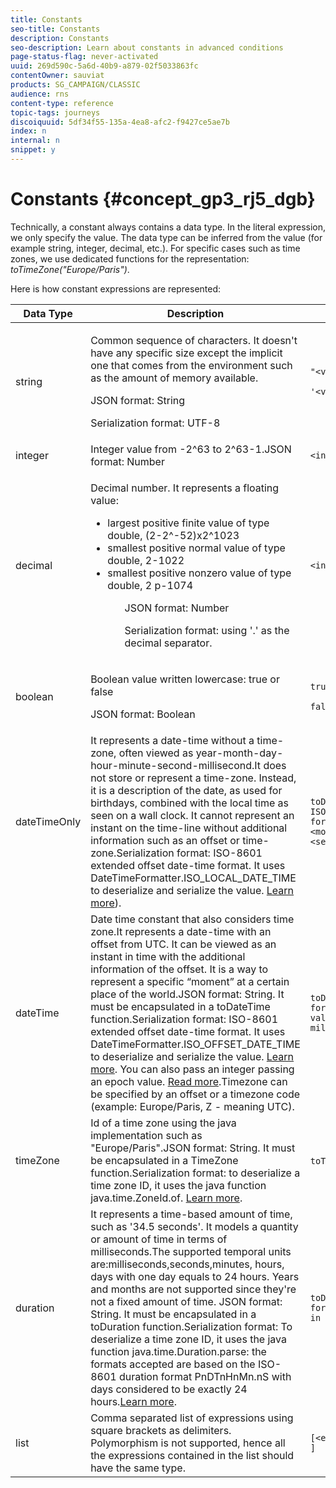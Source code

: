 ```yaml
---
title: Constants
seo-title: Constants
description: Constants
seo-description: Learn about constants in advanced conditions
page-status-flag: never-activated
uuid: 269d590c-5a6d-40b9-a879-02f5033863fc
contentOwner: sauviat
products: SG_CAMPAIGN/CLASSIC
audience: rns
content-type: reference
topic-tags: journeys
discoiquuid: 5df34f55-135a-4ea8-afc2-f9427ce5ae7b
index: n
internal: n
snippet: y
---
```


# Constants {#concept_gp3_rj5_dgb}

Technically, a constant always contains a data type. In the literal expression, we only specify the value. The data type can be inferred from the value (for example string, integer, decimal, etc.). For specific cases such as time zones, we use dedicated functions for the representation: _toTimeZone("Europe/Paris")_.

Here is how constant expressions are represented:

|Data Type|Description|Literal Representation|Example|
|--- |--- |--- |--- |
|string|<p>Common sequence of characters. It doesn't have any specific size except the implicit one that comes from the environment such as the amount of memory available.</p><p>JSON format: String</p><p>Serialization format: UTF-8</p>|<p>`"<value>"`</p><p>`'<value>'`</p>|<p>`"hello world"`</p><p> `'hello world'`</p>|
|integer|Integer value from -2^63 to 2^63-1.JSON format: Number|`<integer value>`|42|
|decimal|<p>Decimal number. It represents a floating value:</p><ul><li>largest positive finite value of type double, (2-2^-52)x2^1023</li><li>smallest positive normal value of type double, 2-1022</li><li>smallest positive nonzero value of type double, 2 p-1074</li><ul><p>JSON format: Number</p><p>Serialization format: using '.' as the decimal separator.</p>|`<integer value>.<integer value>`|`3.14`|
|boolean|<p>Boolean value written lowercase: true or false</p><p>JSON format: Boolean</p>|<p>`true`</p><p> `false`</p>|`true`|
|dateTimeOnly|It represents a date-time without a time-zone, often viewed as year-month-day-hour-minute-second-millisecond.It does not store or represent a time-zone. Instead, it is a description of the date, as used for birthdays, combined with the local time as seen on a wall clock. It cannot represent an instant on the time-line without additional information such as an offset or time-zone.Serialization format: ISO-8601 extended offset date-time format. It uses DateTimeFormatter.ISO_LOCAL_DATE_TIME to deserialize and serialize the value. [Learn more](https://docs.oracle.com/javase/8/docs/api/java/time/format/DateTimeFormatter.html#ISO_LOCAL_DATE_TIME)).|`toDateTimeOnly("<dateTimeOnly in ISO-8601 format>")``toDateTimeOnly(<year>, <month>, <day>, <hour>, <minute>, <second>)`|`toDateTimeOnly("1977-04-22T06:00:00")``toDateTimeOnly(1977, 4, 22, 6, 0, 0")`Examples of serialized dateTimeOnly:`2011-12-03T15:15:30``2011-12-03T15:15:30.123`|
|dateTime|Date time constant that also considers time zone.It represents a date-time with an offset from UTC. It can be viewed as an instant in time with the additional information of the offset. It is a way to represent a specific “moment” at a certain place of the world.JSON format: String. It must be encapsulated in a toDateTime function.Serialization format: ISO-8601 extended offset date-time format. It uses DateTimeFormatter.ISO_OFFSET_DATE_TIME to deserialize and serialize the value. [Learn more](https://docs.oracle.com/javase/8/docs/api/java/time/format/DateTimeFormatter.html#ISO_OFFSET_DATE_TIME). You can also pass an integer passing an epoch value. [Read more](https://www.epochconverter.com/).Timezone can be specified by an offset or a timezone code (example: Europe/Paris, Z - meaning UTC).|`toDateTime("<dateTime in ISO-8601 format>")``toDateTime(<integer value of an epoch in milliseconds>)`|toDateTime("1977-04-22T06:00:00Z")toDateTime("2011-12-03T15:15:30Z")toDateTime("2011-12-03T15:15:30.123Z")toDateTime("2011-12-03T15:15:30.123+02:00")toDateTime("2011-12-03T15:15:30.123-00:20")toDateTime(1560762190189)|
|timeZone|Id of a time zone using the java implementation such as "Europe/Paris".JSON format: String. It must be encapsulated in a TimeZone function.Serialization format: to deserialize a time zone ID, it uses the java function java.time.ZoneId.of. [Learn more](https://docs.oracle.com/javase/8/docs/api/java/time/ZoneId.html#of-java.lang.String-).|`toTimeZone("<time zone id>"`)|toTimeZone("Europe/Paris")|
|duration|It represents a time-based amount of time, such as '34.5 seconds'. It models a quantity or amount of time in terms of milliseconds.The supported temporal units are:milliseconds,seconds,minutes, hours, days with one day equals to 24 hours. Years and months are not supported since they're not a fixed amount of time. JSON format: String. It must be encapsulated in a toDuration function.Serialization format: To deserialize a time zone ID, it uses the java function java.time.Duration.parse: the formats accepted are based on the ISO-8601 duration format PnDTnHnMn.nS with days considered to be exactly 24 hours.[Learn more](https://docs.oracle.com/javase/8/docs/api/java/time/Duration.html#parse-java.lang.CharSequence-).|`toDuration("<duration in ISO-8601 format>")``toDuration(<duration in milliseconds>)`|`toDuration("PT5S") // 5 seconds``toDuration(500) // 500mstoDuration("PT20.345S") -- parses as "20.345 seconds"``toDuration("PT15M")     -- parses as "15 minutes" (where a minute is 60 seconds)``toDuration("PT10H")     -- parses as "10 hours" (where an hour is 3600 seconds)``toDuration("P2D")       -- parses as "2 days" (where a day is 24 hours or 86400 seconds)``toDuration("P2DT3H4M")  -- parses as "2 days, 3 hours and 4 minutes"``toDuration("P-6H3M")    -- parses as "-6 hours and +3 minutes"``toDuration("-P6H3M")    -- parses as "-6 hours and -3 minutes"``toDuration("-P-6H+3M")  -- parses as "+6 hours and -3 minutes"`|
|list|Comma separated list of expressions using square brackets as delimiters. Polymorphism is not supported, hence all the expressions contained in the list should have the same type.|`[<expression>, <expression>, ... ]`|["value1","value2"][3,5][toDuration(500),toDuration(800)]|
